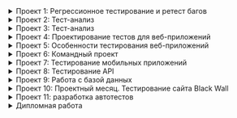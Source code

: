 <details><summary>Проект 1: Регрессионное тестирование и ретест багов</summary>

   
   https://docs.google.com/document/d/1BeaF1Y2BSoRXTExzpvgdi96TUAe7h_7etRaNmvgHNIw/edit

</details>

<details><summary>Проект 2: Тест-анализ</summary>

   
   https://docs.google.com/document/d/1lQHWFPErQtc8YBFClqiHGwGUbFgoo8mAsPBLzK-t5I8/edit

</details>

<details><summary>Проект 3: Тест-анализ</summary>

   
   https://docs.google.com/document/d/1lQHWFPErQtc8YBFClqiHGwGUbFgoo8mAsPBLzK-t5I8/edit

</details>

<details><summary>Проект 4: Проектирование тестов для веб-приложений</summary>

   
   https://docs.google.com/document/d/1LALj8ob6RLjFfpmuQ_0UYDanAwjpJX2_iDxqnucdei8/edit

</details>

<details><summary>Проект 5: Особенности тестирования веб-приложений</summary>

   
   https://docs.google.com/document/d/1aT79FWbF48r8WSYZYaDzATgpi9ZciFbxUgwN-hbg9Z0/edit

</details>

<details><summary>Проект 6: Командный проект </summary>
https://docs.google.com/document/d/14GxoUF-jP3y0RRQw7nVyr9xtFDkTuCnh5k59Dm6PVP0/edit
https://docs.google.com/document/d/14GxoUF-jP3y0RRQw7nVyr9xtFDkTuCnh5k59Dm6PVP0/edit
https://docs.google.com/spreadsheets/d/1O7yeuRZoHLcwjHByr-G3b_npqDcye3wVQ8Vl4pTy-EU/edit#gid=899462569
   
   

</details>

<details><summary>Проект 7: Тестирование мобильных приложений</summary>

   
   https://docs.google.com/document/d/1Wk2nfim2tHfz6wvSCgGc1X16GxoBzV93f98SK-MX-Ro/edit

</details>

<details><summary>Проект 8: Тестирование API</summary>

   https://docs.google.com/document/d/1PgY06IMhbMi6sqo8qbHoTkaIe-MAVPuJwP3zBMwhZhw/edit

</details>
<details><summary>Проект 9: Работа с базой данных</summary>

   
   <details><summary>Проект 3: Тест-анализ</summary>

   
   https://docs.google.com/document/d/1lQHWFPErQtc8YBFClqiHGwGUbFgoo8mAsPBLzK-t5I8/edit

</details>

</details>

<details><summary>Проект 10: Проектный месяц. Тестирование сайта Black Wall</summary>

   
   https://docs.google.com/document/d/1FrTDAQwRo7qThmmwxU4a73t44VBcc97EacpPp6vPwfQ/edit#heading=h.fiub492n91bd

</details>

<details><summary>Проект 11: разработка автотестов</summary>

 https://drive.google.com/file/d/1gttJx8doF6b-BgK2KlOB90rkecBuV60F/view?usp=sharing  
   

</details>

<details><summary>Дипломная работа</summary>

   
   https://docs.google.com/document/d/1GQqcKzjc8tXf4gA51lhGgD3Rb8cV5Kv5aaI9mzjBXSA/edit#heading=h.wwm9j5cy4d0u
   https://github.com/Sasaraf1992/Yandex_Samokat_Diplom

</details>
